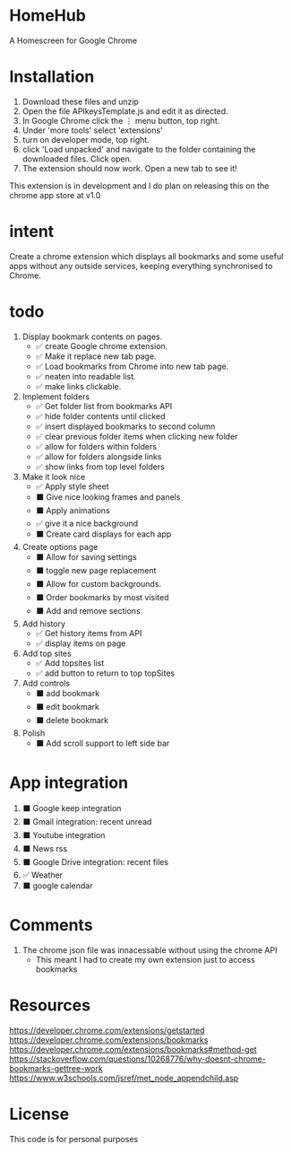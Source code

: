 # HomeHub
A Homescreen for Google Chrome

# Installation
1. Download these files and unzip
2. Open the file APIkeysTemplate.js and edit it as directed.
3. In Google Chrome click the ⋮ menu button, top right.
4. Under 'more tools' select 'extensions'
5. turn on developer mode, top right.
6. click 'Load unpacked' and navigate to the folder containing the downloaded files. Click open.
7. The extension should now work. Open a new tab to see it!

This extension is in development and I do plan on releasing this on the chrome app store at v1.0

# intent
Create a chrome extension which displays all bookmarks and some useful apps
without any outside services, keeping everything synchronised to Chrome.

# todo
1. Display bookmark contents on pages.
	- ✅ create Google chrome extension.												
	- ✅ Make it replace new tab page.													
	- ✅ Load bookmarks from Chrome into new tab page.					
	- ✅ neaten into readable list.														
	- ✅ make links clickable.																	
2. Implement folders																		
	- ✅ Get folder list from bookmarks API										
	- ✅ hide folder contents until clicked										
	- ✅ insert displayed bookmarks to second column						
	- ✅ clear previous folder items when clicking new folder 	
	- ✅ allow for folders within folders											
	- ✅ allow for folders alongside links											
	- ✅ show links from top level folders											
3. Make it look nice																			
	- ✅ Apply style sheet																			
	- ⬛ Give nice looking frames and panels										
	- ⬛ Apply animations																			
	- ✅ give it a nice background															
	- ⬛ Create card displays for each app											
5. Create options page																	
	- ⬛ Allow for saving settings															
	- ⬛ toggle new page replacement														
	- ⬛ Allow for custom backgrounds.													
	- ⬛ Order bookmarks by most visited												
	- ⬛ Add and remove sections																
6. Add history																						
	- ✅ Get history items from API													
	- ✅ display items on page															
7. Add top sites
  	- ✅ Add topsites list
	- ✅ add button to return to top topSites									
8. Add controls																						
	- ⬛ add bookmark																					
	- ⬛ edit bookmark																					
	- ⬛ delete bookmark
8. Polish																			
	- ⬛ Add scroll support to left side bar

# App integration
1. ⬛ Google keep integration																
2. ⬛ Gmail integration: recent unread												
3. ⬛ Youtube integration																		
4. ⬛ News rss																								
5. ⬛ Google Drive integration: recent files									
6. ✅ Weather																								
7. ⬛ google calendar																				

# Comments
1. The chrome json file was innacessable without using the chrome API
	- This meant I had to create my own extension just to access bookmarks

# Resources
https://developer.chrome.com/extensions/getstarted
https://developer.chrome.com/extensions/bookmarks
https://developer.chrome.com/extensions/bookmarks#method-get
https://stackoverflow.com/questions/10268776/why-doesnt-chrome-bookmarks-gettree-work
https://www.w3schools.com/jsref/met_node_appendchild.asp

# License
This code is for personal purposes
